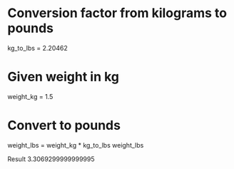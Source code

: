 # Conversion factor from kilograms to pounds
kg_to_lbs = 2.20462

# Given weight in kg
weight_kg = 1.5

# Convert to pounds
weight_lbs = weight_kg * kg_to_lbs
weight_lbs

Result
3.3069299999999995
